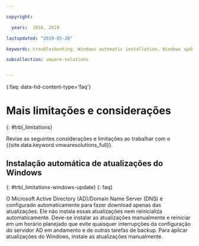 ```yaml
---

copyright:

  years:  2016, 2019

lastupdated: "2019-05-28"

keywords: troubleshooting, Windows automatic installation, Windows updates

subcollection: vmware-solutions


---
```


{:faq: data-hd-content-type='faq'}

# Mais limitações e considerações
{: #trbl_limitations}

Revise as seguintes considerações e limitações ao trabalhar com o {{site.data.keyword.vmwaresolutions_full}}.

## Instalação automática de atualizações do Windows
{: #trbl_limitations-windows-update}
{: faq}

O Microsoft Active Directory (AD)/Domain Name Server (DNS) é configurado automaticamente para fazer download apenas das atualizações. Ele não instala essas atualizações nem reinicializa automaticamente. Deve-se instalar as atualizações manualmente e reiniciar em um horário planejado que evite quaisquer interrupções da configuração do servidor AD em andamento e de outras tarefas de backup. Para aplicar atualizações do Windows, instale as atualizações manualmente.
